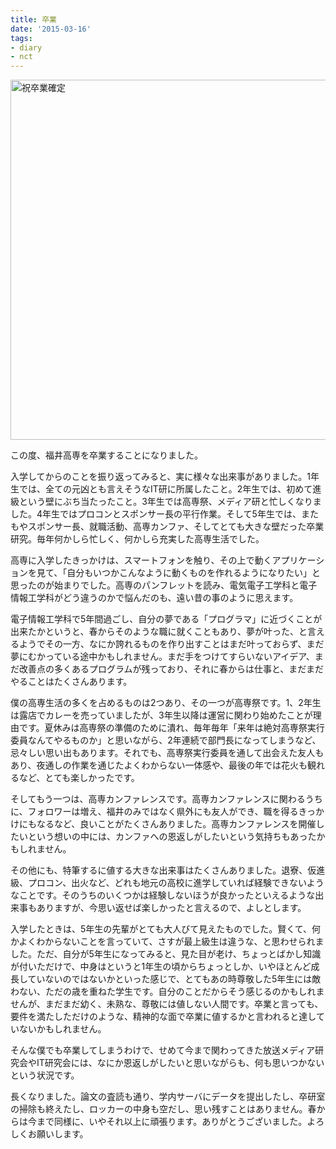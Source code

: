 ```yaml
---
title: 卒業
date: '2015-03-16'
tags:
- diary
- nct
---
```


<a href="http://unasuke.com/wp/wp-content/uploads/2015/03/IMG_5941-dst.jpg"><img src="http://unasuke.com/wp/wp-content/uploads/2015/03/IMG_5941-dst.jpg" alt="祝卒業確定" width="768" height="576" class="alignnone size-full wp-image-1046" /></a>
<p>
この度、福井高専を卒業することになりました。
</p>
<p>
入学してからのことを振り返ってみると、実に様々な出来事がありました。1年生では、全ての元凶とも言えそうなIT研に所属したこと。2年生では、初めて進級という壁にぶち当たったこと。3年生では高専祭、メディア研と忙しくなりました。4年生ではプロコンとスポンサー長の平行作業。そして5年生では、またもやスポンサー長、就職活動、高専カンファ、そしてとても大きな壁だった卒業研究。毎年何かしら忙しく、何かしら充実した高専生活でした。
</p>
<p>
高専に入学したきっかけは、スマートフォンを触り、その上で動くアプリケーションを見て、「自分もいつかこんなように動くものを作れるようになりたい」と思ったのが始まりでした。高専のパンフレットを読み、電気電子工学科と電子情報工学科がどう違うのかで悩んだのも、遠い昔の事のように思えます。
</p>
<p>
電子情報工学科で5年間過ごし、自分の夢である「プログラマ」に近づくことが出来たかというと、春からそのような職に就くこともあり、夢が叶った、と言えるようでその一方、なにか誇れるものを作り出すことはまだ叶っておらず、まだ夢にむかっている途中かもしれません。まだ手をつけてすらいないアイデア、まだ改善点の多くあるプログラムが残っており、それに春からは仕事と、まだまだやることはたくさんあります。
</p>
<p>
僕の高専生活の多くを占めるものは2つあり、その一つが高専祭です。1、2年生は露店でカレーを売っていましたが、3年生以降は運営に関わり始めたことが理由です。夏休みは高専祭の準備のために潰れ、毎年毎年「来年は絶対高専祭実行委員なんてやるものか」と思いながら、2年連続で部門長になってしまうなど、忌々しい思い出もあります。それでも、高専祭実行委員を通して出会えた友人もあり、夜通しの作業を通じたよくわからない一体感や、最後の年では花火も観れるなど、とても楽しかったです。
</p>
<p>
そしてもう一つは、高専カンファレンスです。高専カンファレンスに関わるうちに、フォロワーは増え、福井のみではなく県外にも友人ができ、職を得るきっかけにもなるなど、良いことがたくさんありました。高専カンファレンスを開催したいという想いの中には、カンファへの恩返しがしたいという気持ちもあったかもしれません。
</p>
<p>
その他にも、特筆するに値する大きな出来事はたくさんありました。退寮、仮進級、プロコン、出火など、どれも地元の高校に進学していれば経験できないようなことです。そのうちのいくつかは経験しないほうが良かったといえるような出来事もありますが、今思い返せば楽しかったと言えるので、よしとします。
</p>
<p>
入学したときは、5年生の先輩がとても大人びて見えたものでした。賢くて、何かよくわからないことを言っていて、さすが最上級生は違うな、と思わせられました。ただ、自分が5年生になってみると、見た目が老け、ちょっとばかし知識が付いただけで、中身はというと1年生の頃からちょっとしか、いやほとんど成長していないのではないかといった感じで、とてもあの時尊敬した5年生には敵わない、ただの歳を重ねた学生です。自分のことだからそう感じるのかもしれませんが、まだまだ幼く、未熟な、尊敬には値しない人間です。卒業と言っても、要件を満たしただけのような、精神的な面で卒業に値するかと言われると達していないかもしれません。
</p>
<p>
そんな僕でも卒業してしまうわけで、せめて今まで関わってきた放送メディア研究会やIT研究会には、なにか恩返しがしたいと思いながらも、何も思いつかないという状況です。
</p>
<p>
長くなりました。論文の査読も通り、学内サーバにデータを提出したし、卒研室の掃除も終えたし、ロッカーの中身も空だし、思い残すことはありません。春からは今まで同様に、いやそれ以上に頑張ります。ありがとうございました。よろしくお願いします。
</p>
